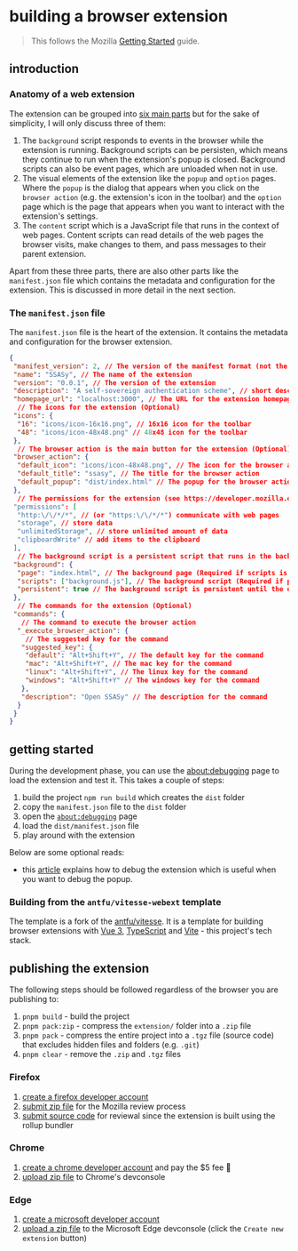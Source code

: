 # building a browser extension

> This follows the Mozilla [Getting Started](https://developer.mozilla.org/en-US/docs/Mozilla/Add-ons/WebExtensions/Your_first_WebExtension) guide.

## introduction

### Anatomy of a web extension

The extension can be grouped into [six main parts](https://developer.mozilla.org/en-US/docs/Mozilla/Add-ons/WebExtensions/Anatomy_of_a_WebExtension) but for the sake of simplicity, I will only discuss three of them:

1. The `background` script responds to events in the browser while the extension is running. Background scripts can be persisten, which means they continue to run when the extension's popup is closed. Background scripts can also be event pages, which are unloaded when not in use.
2. The visual elements of the extension like the `popup` and `option` pages. Where the `popup` is the dialog that appears when you click on the `browser action` (e.g. the extension's icon in the toolbar) and the `option` page which is the page that appears when you want to interact with the extension's settings.
3. The `content` script which is a JavaScript file that runs in the context of web pages. Content scripts can read details of the web pages the browser visits, make changes to them, and pass messages to their parent extension.

Apart from these three parts, there are also other parts like the `manifest.json` file which contains the metadata and configuration for the extension. This is discussed in more detail in the next section.

### The `manifest.json` file

The `manifest.json` file is the heart of the extension. It contains the metadata and configuration for the browser extension.

```json
{
 "manifest_version": 2, // The version of the manifest format (not the extension).
 "name": "SSASy", // The name of the extension
 "version": "0.0.1", // The version of the extension
 "description": "A self-sovereign authentication scheme", // short description (Optional)
 "homepage_url": "localhost:3000", // The URL for the extension homepage (Optional)
  // The icons for the extension (Optional)
 "icons": {
  "16": "icons/icon-16x16.png", // 16x16 icon for the toolbar
  "48": "icons/icon-48x48.png" // 48x48 icon for the toolbar
 },
  // The browser action is the main button for the extension (Optional)
 "browser_action": {
  "default_icon": "icons/icon-48x48.png", // The icon for the browser action
  "default_title": "ssasy", // The title for the browser action
  "default_popup": "dist/index.html" // The popup for the browser action
 },
  // The permissions for the extension (see https://developer.mozilla.org/en-US/docs/Mozilla/Add-ons/WebExtensions/manifest.json/permissions)
 "permissions": [
  "http:\/\/*/*", // (or "https:\/\/*/*") communicate with web pages
  "storage", // store data
  "unlimitedStorage", // store unlimited amount of data
  "clipboardWrite" // add items to the clipboard
 ],
  // The background script is a persistent script that runs in the background (Optional)
 "background": {
  "page": "index.html", // The background page (Required if scripts is not specified)
  "scripts": ["background.js"], // The background script (Required if page is not specified)
  "persistent": true // The background script is persistent until the extension is disabled or uninstalled or the browser is closed
 },
  // The commands for the extension (Optional)
 "commands": {
   // The command to execute the browser action
  "_execute_browser_action": {
    // The suggested key for the command
   "suggested_key": {
    "default": "Alt+Shift+Y", // The default key for the command
    "mac": "Alt+Shift+Y", // The mac key for the command
    "linux": "Alt+Shift+Y", // The linux key for the command
    "windows": "Alt+Shift+Y" // The windows key for the command
   },
   "description": "Open SSASy" // The description for the command
  }
 }
}
```

## getting started

During the development phase, you can use the [about:debugging](about:debugging#/runtime/this-firefox) page to load the extension and test it. This takes a couple of steps:

1. build the project `npm run build` which creates the `dist` folder
2. copy the `manifest.json` file to the `dist` folder
3. open the [`about:debugging`](about:debugging#/runtime/this-firefox) page
4. load the `dist/manifest.json` file
5. play around with the extension

Below are some optional reads:

- this [article](https://extensionworkshop.com/documentation/develop/debugging/#debugging-popups) explains how to debug the extension which is useful when you want to debug the popup.

### Building from the `antfu/vitesse-webext` template

The template is a fork of the [antfu/vitesse](https://github.com/antfu/vitesse-webext). It is a template for building browser extensions with [Vue 3](https://v3.vuejs.org/), [TypeScript](https://www.typescriptlang.org/) and [Vite](https://vitejs.dev/) - this project's tech stack.

## publishing the extension

The following steps should be followed regardless of the browser you are publishing to:

1. `pnpm build` - build the project
2. `pnpm pack:zip` - compress the `extension/` folder into a `.zip` file
3. `pnpm pack` - compress the entire project into a `.tgz` file (source code) that excludes hidden files and folders (e.g. `.git`)
4. `pnpm clear` - remove the `.zip` and `.tgz` files

### Firefox

1. [create a firefox developer account](https://addons.mozilla.org/en-US/firefox/)
2. [submit zip file](https://addons.mozilla.org/en-US/developers/) for the Mozilla review process
3. [submit source code](https://extensionworkshop.com/documentation/publish/source-code-submission/) for reviewal since the extension is built using the rollup bundler

### Chrome

1. [create a chrome developer account](https://developer.chrome.com/docs/webstore/register/) and pay the $5 fee 😤
2. [upload zip file](https://chrome.google.com/webstore/devconsole) to Chrome's devconsole

### Edge

1. [create a microsoft developer account](https://partner.microsoft.com/dashboard/microsoftedge/public/login)
2. [upload a zip file](https://partner.microsoft.com/en-us/dashboard/microsoftedge/overview) to the Microsoft Edge devconsole (click the `Create new extension` button)
